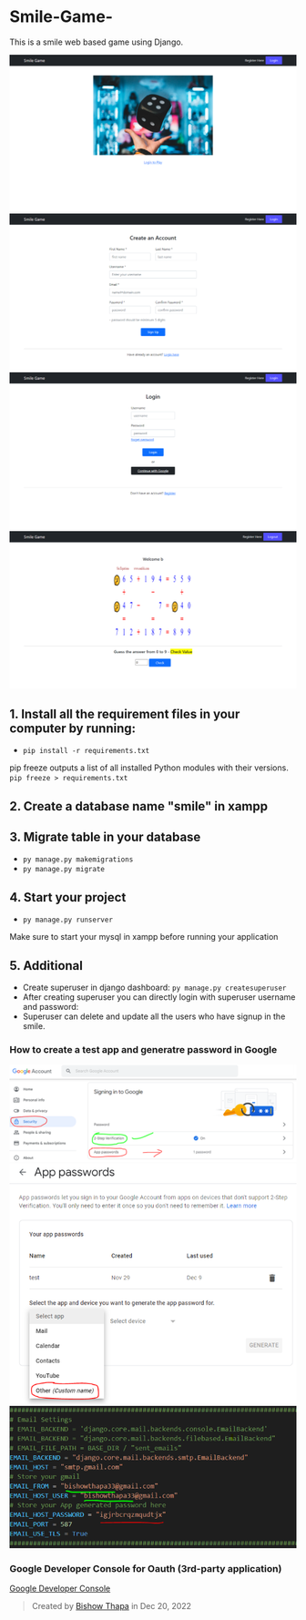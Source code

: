 # Smile-Game-
This is a smile web based game using Django.

![Homepage](/smile/assets/images/homepage.png)
![Signup](/smile/assets/images/register.png)
![Login](/smile/assets/images/login.png)
![Game](/smile/assets/images/after-login-homepage.png)

## 1. Install all the requirement files in your computer by running:
- `pip install -r requirements.txt`

pip freeze outputs a list of all installed Python modules with their versions.
`pip freeze > requirements.txt`

## 2. Create a database name "smile" in xampp

## 3. Migrate table in your database

- `py manage.py makemigrations`
- `py manage.py migrate`

## 4. Start your project

- `py manage.py runserver`

Make sure to start your mysql in xampp before running your application

## 5. Additional
 - Create superuser in django dashboard: `py manage.py createsuperuser`
 - After creating superuser you can directly login with superuser username and password:
 - Superuser can delete and update all the users who have signup in the smile.

### How to create a test app and generatre password in Google
![Step1:](/smile/assets/images/kajg948rn5r09385.PNG)
![Step2:](/smile/assets/images/sajklf92384092.PNG)
![Step3:](/smile/assets/images/kjas9w38r90w.PNG)
 
### Google Developer Console for Oauth (3rd-party application)
[Google Developer Console](https://console.developers.google.com)


> Created by [Bishow Thapa](http://bishowthapa.com.np/) in Dec 20, 2022
